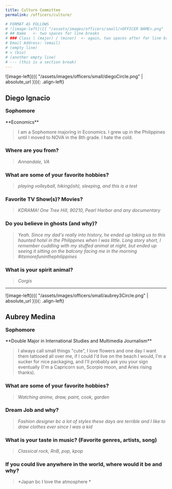 ```yaml
---
title: Culture Committee
permalink: /officers/culture/

# FORMAT AS FOLLOWS
# ![image-left]({{ "/assets/images/officers/small/<OFFICER NAME>.png" | absolute_url }}){: .align-left}
# ## Name   <- two spaces for line breaks
# ### Class | (major) / (minor)  <- again, two spaces after for line breaks
# Email Address: (email)
# (empty line)
# > (bio)
# (another empty line)
# --- (this is a section break)
---
```


![image-left]({{ "/assets/images/officers/small/diegoCircle.png" | absolute_url }}){: .align-left}
## Diego Ignacio
<p style="margin-bottom: 0.45em; padding: 0"><a href="https://www.linkedin.com/in/nikko-tolentino-924b18126/" style="color: #494e48"><i class="fa fa-2x fa-fw fa-linkedin-square"></i></a>
<a href="https://www.instagram.com/diego.ignacio22/_" style="margin: 0; padding: 0"><i class="fa fa-2x fa-fw fa-instagram" style="color: #494e48"></i></a>
<a href="mailto:diegoi@vt.edu" style="margin: 0; padding: 0"><i class="fa fa-2x fa-fw fa-envelope" style="color: #494e48"></i></a></p>
<h3 style="margin-top: 0">Sophomore</h3>
**Economics**  

> I am a Sophomore majoring in Economics. I grew up in the Philippines until I moved to NOVA in the 8th grade. I hate the cold.

### **Where are you from?**
> *Annandale, VA*

### **What are some of your favorite hobbies?**

> *playing volleyball, hiking(ish), sleeping, and this is a test*

### **Favorite TV Show(s)? Movies?**

> *KDRAMA! One Tree Hill, 90210, Pearl Harbor and any documentary*

### **Do you believe in ghosts (and why)?**

> *Yeah. Since my dad's really into history, he ended up taking us to this haunted hotel in the Philippines when I was little. Long story short, I remember cuddling with my stuffed animal at night, but ended up seeing it sitting on the balcony facing me in the morning #itsmorefuninthephilippines*

### **What is your spirit animal?**

> *Corgis*

---

![image-left]({{ "/assets/images/officers/small/aubrey3Circle.png" | absolute_url }}){: .align-left}
## Aubrey Medina
<p style="margin-bottom: 0.45em; padding: 0"><a href="https://www.instagram.com/aubreykadaubrey/" style="margin: 0; padding: 0"><i class="fa fa-2x fa-fw fa-instagram" style="color: #494e48"></i></a>
<a href="mailto:aubreym@vt.edu" style="margin: 0; padding: 0"><i class="fa fa-2x fa-fw fa-envelope" style="color: #494e48"></i></a></p>
<h3 style="margin-top: 0">Sophomore</h3>
**Double Major in International Studies and Multimedia Journalism**

>I always call small things "cute", I love flowers and one day I want them tattooed all over me, if I could I'd live on the beach I would, I'm a sucker for nice packaging, and I'll probably ask you your sign eventually (I'm a Capricorn sun, Scorpio moon, and Aries rising thanks).

### **What are some of your favorite hobbies?**

> *Watching anime, draw, paint, cook, garden*

### **Dream Job and why?**

> *Fashion designer bc a lot of styles these days are terrible and I like to draw clothes ever since I was a kid*

### **What is your taste in music? (Favorite genres, artists, song)**

> *Classical rock, RnB, pop, kpop*

### **If you could live anywhere in the world, where would it be and why?**

> *Japan bc I love the atmosphere *
